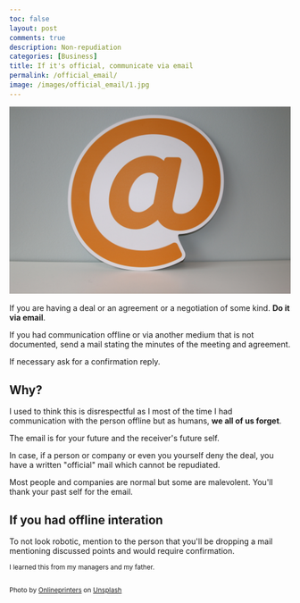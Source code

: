 ```yaml
---
toc: false
layout: post
comments: true
description: Non-repudiation
categories: [Business]
title: If it's official, communicate via email
permalink: /official_email/
image: /images/official_email/1.jpg
---
```


![](/images/official_email/1.jpg)

If you are having a deal or an agreement or a negotiation of some kind. **Do it via email**.

If you had communication offline or via another medium that is not documented, send a mail stating the minutes of the meeting and agreement.

If necessary ask for a confirmation reply.

## Why?

I used to think this is disrespectful as I most of the time I had communication with the person offline but as humans, **we all of us forget**.

The email is for your future and the receiver's future self.

In case, if a person or company or even you yourself deny the deal, you have a written "official" mail which cannot be repudiated.

Most people and companies are normal but some are malevolent. You'll thank your past self for the email.

## If you had offline interation

To not look robotic, mention to the person that you'll be dropping a mail mentioning discussed points and would require confirmation.

<sup>I learned this from my managers and my father.</sup>

<sub>Photo by <a href="https://unsplash.com/@onlineprinters?utm_source=unsplash&amp;utm_medium=referral&amp;utm_content=creditCopyText">Onlineprinters</a> on <a href="https://unsplash.com/s/photos/email?utm_source=unsplash&amp;utm_medium=referral&amp;utm_content=creditCopyText">Unsplash</a></sub>